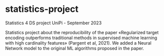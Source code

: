 # statistics-project
Statistics 4 DS project UniPi - September 2023

Statistics project about the reproducibility of the paper «Regularized target encoding outperforms traditional methods in supervised machine learning with high cardinality features» (Pargent et al, 2021).
We added a Neural Network model to the original ML algorithms proposed in the paper. 
